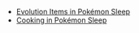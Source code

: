 - [Evolution Items in Pokémon Sleep](https://mckingho.github.io/pokemonsleep/evolutionitem)
- [Cooking in Pokémon Sleep](https://mckingho.github.io/pokemonsleep/cooking)
